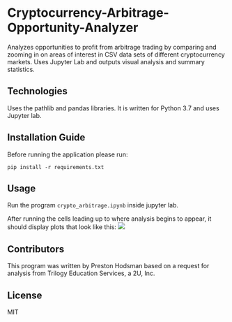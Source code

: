 # Cryptocurrency-Arbitrage-Opportunity-Analyzer
Analyzes opportunities to profit from arbitrage trading by comparing and zooming in on areas of interest in CSV data sets of different cryptocurrency markets. Uses Jupyter Lab and outputs visual analysis and summary statistics.

## Technologies
Uses the pathlib and pandas libraries.
It is written for Python 3.7 and uses Jupyter lab.

## Installation Guide
Before running the application please run:

```pip install -r requirements.txt```

## Usage
Run the program ```crypto_arbitrage.ipynb``` inside jupyter lab.

After running the cells leading up to where analysis begins to appear, it should display plots that look like this:
![](https://github.com/phodsman/Cryptocurrency-Arbitrage-Opportunity-Analyzer/blob/main/Screenshot%202021-10-05%20135802.png?raw=true)

## Contributors
This program was written by Preston Hodsman based on a request for analysis from Trilogy Education Services, a 2U, Inc.

## License
MIT

 